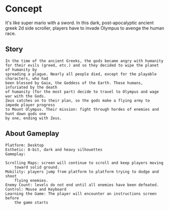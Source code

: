 # Concept
   It's like super mario with a sword. In this dark, post-apocalyptic ancient greek 2d side scroller, players have to invade
   Olympus to avenge the human race.
## Story
    In the time of the ancient Greeks, the gods became angry with humanity
    for their evils (greed, etc.) and so they decided to wipe the planet of humanity by
    spreading a plague. Nearly all people died, except for the playable characters, who had
    been blessed by Gaia, the Goddess of the Earth. These humans, infuriated by the death
    of humanity (for the most part) decide to travel to Olympus and wage war with the Gods.
    Zeus catches on to their plan, so the gods make a flying army to impede player progress
    to Mount Olympus. Their mission: fight through hordes of enemies and hunt down gods one
    by one, ending with Zeus.

## About Gameplay

    Platform: Desktop
    Esthetic: 8-bit, dark and heavy silhouettes
    Gameplay:

    Scrolling Maps: screen will continue to scroll and keep players moving
        toward solid ground.
    Mobility: players jump from platform to platform trying to dodge and shoot
        flying enemies.
    Enemy Count: levels do not end until all enemies have been defeated.
    Control: Mouse and Keyboard
    Learning the Game: The player will encounter an instructions screen before 
        the game starts
